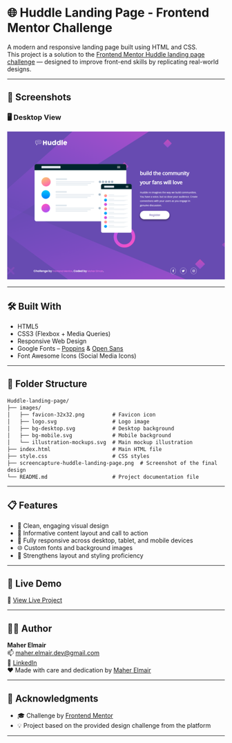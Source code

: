 # 🌐 Huddle Landing Page - Frontend Mentor Challenge

A modern and responsive landing page built using HTML and CSS.  
This project is a solution to the [Frontend Mentor Huddle landing page challenge](https://www.frontendmentor.io/challenges/huddle-landing-page-with-single-introductory-section-B_2Wvxgi0) — designed to improve front-end skills by replicating real-world designs.

---

## 📸 Screenshots

### 🖥️ Desktop View  
![Desktop Preview](/screencapture-huddle-landing-page.png)

---

## 🛠️ Built With

- HTML5
- CSS3 (Flexbox + Media Queries)
- Responsive Web Design
- Google Fonts – [Poppins](https://fonts.google.com/specimen/Poppins) & [Open Sans](https://fonts.google.com/specimen/Open+Sans)
- Font Awesome Icons (Social Media Icons)

---

## 📂 Folder Structure

```
Huddle-landing-page/  
├── images/  
│   ├── favicon-32x32.png         # Favicon icon  
│   ├── logo.svg                  # Logo image  
│   ├── bg-desktop.svg            # Desktop background  
│   ├── bg-mobile.svg             # Mobile background  
│   └── illustration-mockups.svg  # Main mockup illustration  
├── index.html                    # Main HTML file  
├── style.css                     # CSS styles  
├── screencapture-huddle-landing-page.png  # Screenshot of the final design  
└── README.md                     # Project documentation file  
```

---

## 📋 Features

- 🎨 Clean, engaging visual design
- 💬 Informative content layout and call to action
- 📱 Fully responsive across desktop, tablet, and mobile devices
- 🌐 Custom fonts and background images
- 🧠 Strengthens layout and styling proficiency

---

## 🚀 Live Demo

🔗 [View Live Project](https://maher-elmair.github.io/Huddle-landing-page/)

---

## 🧑‍💻 Author

**Maher Elmair**  
📫 [maher.elmair.dev@gmail.com](mailto:maher.elmair.dev@gmail.com)  
🔗 [LinkedIn](https://www.linkedin.com/in/maher-elmair-831042237)  
❤️ Made with care and dedication by [Maher Elmair](https://maher-elmair.github.io/My_Website)

---

## 🙏 Acknowledgments

- 🎓 Challenge by [Frontend Mentor](https://www.frontendmentor.io/)
- 💡 Project based on the provided design challenge from the platform

---
